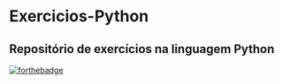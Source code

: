 # Exercicios-Python
## Repositório de exercícios na linguagem Python

[![forthebadge](https://forthebadge.com/images/badges/made-with-python.svg)](https://forthebadge.com)
